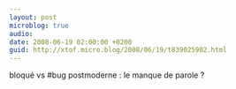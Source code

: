 ```yaml
---
layout: post
microblog: true
audio: 
date: 2008-06-19 02:00:00 +0200
guid: http://xtof.micro.blog/2008/06/19/t839025902.html
---
```

bloqué vs #bug postmoderne : le manque de parole ?
